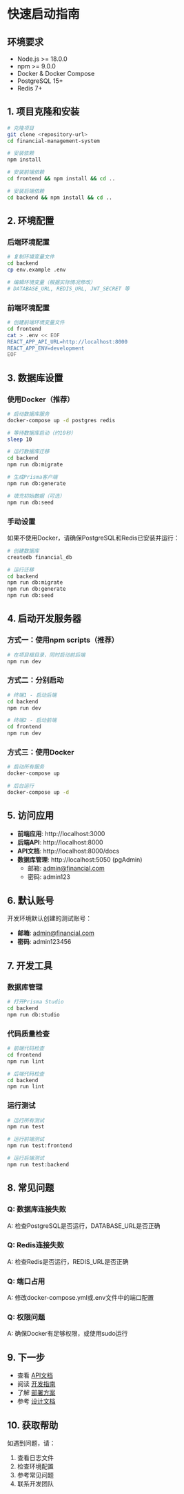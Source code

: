 # 快速启动指南

## 环境要求

- Node.js >= 18.0.0
- npm >= 9.0.0  
- Docker & Docker Compose
- PostgreSQL 15+
- Redis 7+

## 1. 项目克隆和安装

```bash
# 克隆项目
git clone <repository-url>
cd financial-management-system

# 安装依赖
npm install

# 安装前端依赖
cd frontend && npm install && cd ..

# 安装后端依赖
cd backend && npm install && cd ..
```

## 2. 环境配置

### 后端环境配置

```bash
# 复制环境变量文件
cd backend
cp env.example .env

# 编辑环境变量（根据实际情况修改）
# DATABASE_URL, REDIS_URL, JWT_SECRET 等
```

### 前端环境配置

```bash
# 创建前端环境变量文件
cd frontend
cat > .env << EOF
REACT_APP_API_URL=http://localhost:8000
REACT_APP_ENV=development
EOF
```

## 3. 数据库设置

### 使用Docker（推荐）

```bash
# 启动数据库服务
docker-compose up -d postgres redis

# 等待数据库启动（约10秒）
sleep 10

# 运行数据库迁移
cd backend
npm run db:migrate

# 生成Prisma客户端
npm run db:generate

# 填充初始数据（可选）
npm run db:seed
```

### 手动设置

如果不使用Docker，请确保PostgreSQL和Redis已安装并运行：

```bash
# 创建数据库
createdb financial_db

# 运行迁移
cd backend
npm run db:migrate
npm run db:generate
npm run db:seed
```

## 4. 启动开发服务器

### 方式一：使用npm scripts（推荐）

```bash
# 在项目根目录，同时启动前后端
npm run dev
```

### 方式二：分别启动

```bash
# 终端1 - 启动后端
cd backend
npm run dev

# 终端2 - 启动前端
cd frontend  
npm run dev
```

### 方式三：使用Docker

```bash
# 启动所有服务
docker-compose up

# 后台运行
docker-compose up -d
```

## 5. 访问应用

- **前端应用**: http://localhost:3000
- **后端API**: http://localhost:8000
- **API文档**: http://localhost:8000/docs
- **数据库管理**: http://localhost:5050 (pgAdmin)
  - 邮箱: admin@financial.com
  - 密码: admin123

## 6. 默认账号

开发环境默认创建的测试账号：

- **邮箱**: admin@financial.com
- **密码**: admin123456

## 7. 开发工具

### 数据库管理

```bash
# 打开Prisma Studio
cd backend
npm run db:studio
```

### 代码质量检查

```bash
# 前端代码检查
cd frontend
npm run lint

# 后端代码检查  
cd backend
npm run lint
```

### 运行测试

```bash
# 运行所有测试
npm run test

# 运行前端测试
npm run test:frontend

# 运行后端测试
npm run test:backend
```

## 8. 常见问题

### Q: 数据库连接失败
A: 检查PostgreSQL是否运行，DATABASE_URL是否正确

### Q: Redis连接失败  
A: 检查Redis是否运行，REDIS_URL是否正确

### Q: 端口占用
A: 修改docker-compose.yml或.env文件中的端口配置

### Q: 权限问题
A: 确保Docker有足够权限，或使用sudo运行

## 9. 下一步

- 查看 [API文档](./api/README.md)
- 阅读 [开发指南](./DEVELOPMENT.md)
- 了解 [部署方案](./deployment/README.md)
- 参考 [设计文档](./design/README.md)

## 10. 获取帮助

如遇到问题，请：

1. 查看日志文件
2. 检查环境配置
3. 参考常见问题
4. 联系开发团队 